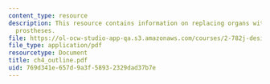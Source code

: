 ```yaml
---
content_type: resource
description: This resource contains information on replacing organs with permanent
  prostheses.
file: https://ol-ocw-studio-app-qa.s3.amazonaws.com/courses/2-782j-design-of-medical-devices-and-implants-spring-2006/769d341e657d9a3f58932329dad37b7e_ch4_outline.pdf
file_type: application/pdf
resourcetype: Document
title: ch4_outline.pdf
uid: 769d341e-657d-9a3f-5893-2329dad37b7e
---
```

